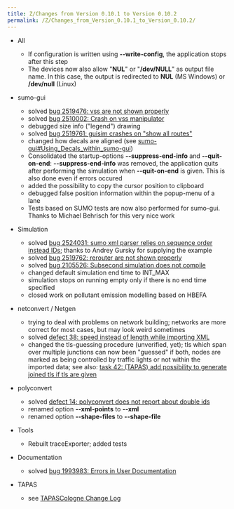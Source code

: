 ```yaml
---
title: Z/Changes from Version 0.10.1 to Version 0.10.2
permalink: /Z/Changes_from_Version_0.10.1_to_Version_0.10.2/
---
```


- All
  - If configuration is written using **--write-config**, the
    application stops after this step
  - The devices now also allow "**NUL**" or "**/dev/NULL**" as
    output file name. In this case, the output is redirected to
    **NUL** (MS Windows) or **/dev/null** (Linux)

- sumo-gui
  - solved [bug 2519476: vss are not shown properly](http://sourceforge.net/tracker/index.php?func=detail&aid=2519476&group_id=45607&atid=443424)
  - solved [bug 2510002: Crash on vss manipulator](http://sourceforge.net/tracker/index.php?func=detail&aid=2510002&group_id=45607&atid=443424)
  - debugged size info ("legend") drawing
  - solved [bug 2519761: guisim crashes on "show all routes"](http://sourceforge.net/tracker/index.php?func=detail&aid=2519761&group_id=45607&atid=443424)
  - changed how decals are aligned (see
    [sumo-gui\#Using_Decals_within_sumo-gui](../sumo-gui.md#using_decals_within_sumo-gui))
  - Consolidated the startup-options **--suppress-end-info** and
    **--quit-on-end**: **--suppress-end-info** was removed, the
    application quits after performing the simulation when
    **--quit-on-end** is given. This is also done even if errors
    occured
  - added the possibility to copy the cursor position to clipboard
  - debugged false position information within the popup-menu of a
    lane
  - Tests based on SUMO tests are now also performed for sumo-gui.
    Thanks to Michael Behrisch for this very nice work

- Simulation
  - solved [bug 2524031: sumo xml parser relies on sequence order
    instead
    IDs](http://sourceforge.net/tracker/index.php?func=detail&aid=2524031&group_id=45607&atid=443424);
    thanks to Andrey Gursky for supplying the example
  - solved [bug 2519762: rerouter are not shown
    properly](http://sourceforge.net/tracker/index.php?func=detail&aid=2519762&group_id=45607&atid=443424)
  - solved [bug 2105526: Subsecond simulation does not
    compile](http://sourceforge.net/tracker/index.php?func=detail&aid=2105526&group_id=45607&atid=443424)
  - changed default simulation end time to INT_MAX
  - simulation stops on running empty only if there is no end time
    specified
  - closed work on pollutant emission modelling based on HBEFA

- netconvert / Netgen
  - trying to deal with problems on network building; networks are
    more correct for most cases, but may look weird sometimes
  - solved [defect 38: speed instead of length while importing XML](https://github.com/eclipse/sumo/issues/38)
  - changed the tls-guessing procedure (unverified, yet); tls which
    span over multiple junctions can now been "guessed" if both,
    nodes are marked as being controlled by traffic lights or not
    within the imported data; see also: [task 42: (TAPAS) add possibility to generate joined tls if tls are given](https://github.com/eclipse/sumo/issues/42)

- polyconvert
  - solved [defect 14: polyconvert does not report about double ids](https://github.com/eclipse/sumo/issues/14)
  - renamed option **--xml-points** to **--xml**
  - renamed option **--shape-files** to **--shape-file**

- Tools
  - Rebuilt traceExporter; added tests

- Documentation
  - solved [bug 1993983: Errors in User Documentation](http://sourceforge.net/tracker/index.php?func=detail&aid=19939836&group_id=45607&atid=443424)

- TAPAS
  - see [TAPASCologne Change Log](../Data/Scenarios/TAPASCologne.md#change_log)